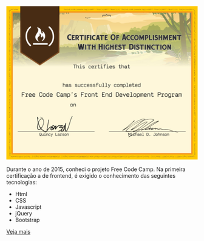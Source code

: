 <img class="img-responsive" src="/images/certifications/fcc-front-end.jpg" alt="">

<p>Durante o ano de 2015, conheci o projeto Free Code Camp. Na primeira certificação a de frontend, é exigido o conhecimento das seguintes tecnologias:</p>

<ul>
  <li>Html</li>
  <li>CSS</li>
  <li>Javascript</li>
  <li>jQuery</li>
  <li>Bootstrap</li>
</ul>

<a href="/pt/cursos/fcc-front-end-development">Veja mais</a>